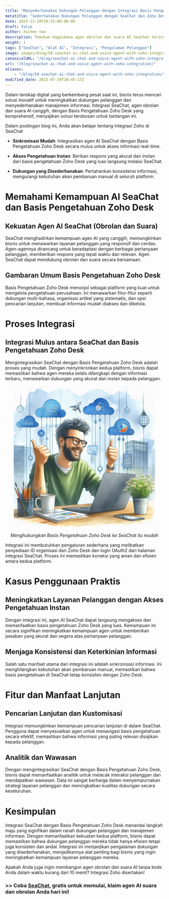 ```yaml
---
title: "Menyederhanakan Dukungan Pelanggan dengan Integrasi Basis Pengetahuan SeaChat dan Zoho Desk"
metatitle: "Sederhanakan Dukungan Pelanggan dengan SeaChat dan Zoho Desk"
date: 2023-12-10T10:25:00-08:00
draft: false
author: Xuchen Yao
description: Temukan bagaimana agen obrolan dan suara AI SeaChat terintegrasi dengan Basis Pengetahuan Zoho Desk untuk dukungan pelanggan yang mulus dan efisien.
weight: 1
tags: ["SeaChat", "Alat AI", "Integrasi", "Pengalaman Pelanggan"]
image: images/blog/50-seachat-ai-chat-and-voice-agent-with-zoho-integration/50-seachat-ai-chat-and-voice-agent-with-zoho-integration.png
canonicalURL: "/blog/seachat-ai-chat-and-voice-agent-with-zoho-integration/"
url: "/blog/seachat-ai-chat-and-voice-agent-with-zoho-integration/"
aliases:
    - "/blog/50-seachat-ai-chat-and-voice-agent-with-zoho-integration/"
modified_date: 2025-07-29T20:45:17Z
---
```


Dalam lanskap digital yang berkembang pesat saat ini, bisnis terus mencari solusi inovatif untuk meningkatkan dukungan pelanggan dan menyederhanakan manajemen informasi. Integrasi SeaChat, agen obrolan dan suara AI canggih, dengan Basis Pengetahuan Zoho Desk yang komprehensif, menyajikan solusi terobosan untuk tantangan ini.

Dalam postingan blog ini, Anda akan belajar tentang integrasi Zoho di SeaChat

- **Sinkronisasi Mudah**: Integrasikan agen AI SeaChat dengan Basis Pengetahuan Zoho Desk secara mulus untuk akses informasi real-time.

- **Akses Pengetahuan Instan**: Berikan respons yang akurat dan instan dari basis pengetahuan Zoho Desk yang luas langsung melalui SeaChat.

- **Dukungan yang Disederhanakan**: Pertahankan konsistensi informasi, mengurangi kebutuhan akan pembaruan manual di seluruh platform.


# Memahami Kemampuan AI SeaChat dan Basis Pengetahuan Zoho Desk

## Kekuatan Agen AI SeaChat (Obrolan dan Suara)
SeaChat menghadirkan kemampuan agen AI yang canggih, memungkinkan bisnis untuk menawarkan layanan pelanggan yang responsif dan cerdas. Agen-agennya dirancang untuk beradaptasi dengan berbagai pertanyaan pelanggan, memberikan respons yang tepat waktu dan relevan.
Agen SeaChat dapat mendukung obrolan dan suara secara bersamaan.

## Gambaran Umum Basis Pengetahuan Zoho Desk
Basis Pengetahuan Zoho Desk menonjol sebagai platform yang kuat untuk mengelola pengetahuan perusahaan. Ini menawarkan fitur-fitur seperti dukungan multi-bahasa, organisasi artikel yang sistematis, dan opsi pencarian lanjutan, membuat informasi mudah diakses dan dikelola.

# Proses Integrasi
## Integrasi Mulus antara SeaChat dan Basis Pengetahuan Zoho Desk
Mengintegrasikan SeaChat dengan Basis Pengetahuan Zoho Desk adalah proses yang mudah. Dengan menyinkronkan kedua platform, bisnis dapat memastikan bahwa agen mereka selalu dilengkapi dengan informasi terbaru, menawarkan dukungan yang akurat dan instan kepada pelanggan.

<center>
<img height="450px" src="/images/blog/50-seachat-ai-chat-and-voice-agent-with-zoho-integration/1-connect-zoho-database-to-seachat.jpeg" alt="Menghubungkan Basis Pengetahuan Zoho Desk ke SeaChat itu mudah"/>

*Menghubungkan Basis Pengetahuan Zoho Desk ke SeaChat itu mudah*
</center>



Integrasi ini membutuhkan pengaturan sederhana yang melibatkan penyediaan ID organisasi dari Zoho Desk dan login OAuth2 dari halaman integrasi SeaChat. Proses ini memastikan koneksi yang aman dan efisien antara kedua platform.

# Kasus Penggunaan Praktis

## Meningkatkan Layanan Pelanggan dengan Akses Pengetahuan Instan
Dengan integrasi ini, agen AI SeaChat dapat langsung mengakses dan memanfaatkan basis pengetahuan Zoho Desk yang luas. Kemampuan ini secara signifikan meningkatkan kemampuan agen untuk memberikan jawaban yang akurat dan segera atas pertanyaan pelanggan.

## Menjaga Konsistensi dan Keterkinian Informasi
Salah satu manfaat utama dari integrasi ini adalah sinkronisasi informasi. Ini menghilangkan kebutuhan akan pembaruan manual, memastikan bahwa basis pengetahuan di SeaChat tetap konsisten dengan Zoho Desk.

# Fitur dan Manfaat Lanjutan

## Pencarian Lanjutan dan Kustomisasi
Integrasi memungkinkan kemampuan pencarian lanjutan di dalam SeaChat. Pengguna dapat menyesuaikan agen untuk menavigasi basis pengetahuan secara efektif, memastikan bahwa informasi yang paling relevan disajikan kepada pelanggan.

## Analitik dan Wawasan
Dengan mengintegrasikan SeaChat dengan Basis Pengetahuan Zoho Desk, bisnis dapat memanfaatkan analitik untuk melacak interaksi pelanggan dan mendapatkan wawasan. Data ini sangat berharga dalam menyempurnakan strategi layanan pelanggan dan meningkatkan kualitas dukungan secara keseluruhan.

# Kesimpulan
Integrasi SeaChat dengan Basis Pengetahuan Zoho Desk menandai langkah maju yang signifikan dalam ranah dukungan pelanggan dan manajemen informasi. Dengan memanfaatkan kekuatan kedua platform, bisnis dapat memastikan bahwa dukungan pelanggan mereka tidak hanya efisien tetapi juga konsisten dan andal. Integrasi ini menjanjikan pengalaman dukungan yang disederhanakan, menjadikannya alat penting bagi bisnis yang ingin meningkatkan kemampuan layanan pelanggan mereka.


Apakah Anda juga ingin membangun agen obrolan dan suara AI tanpa kode Anda dalam waktu kurang dari 10 menit? Integrasi Zoho disertakan!

### >> Coba [SeaChat](https://chat.seasalt.ai/?utm_source=blog), gratis untuk memulai, klaim agen AI suara dan obrolan Anda hari ini!